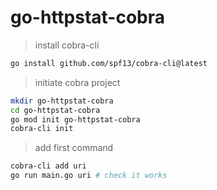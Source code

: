 # go-httpstat-cobra

> install cobra-cli

```bash
go install github.com/spf13/cobra-cli@latest
```

> initiate cobra project

```bash
mkdir go-httpstat-cobra
cd go-httpstat-cobra
go mod init go-httpstat-cobra
cobra-cli init
```

> add first command

```bash
cobra-cli add uri
go run main.go uri # check it works
```
